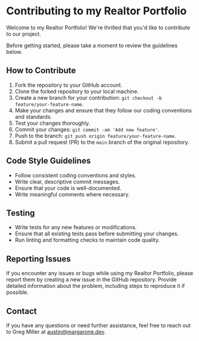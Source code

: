 # Contributing to my Realtor Portfolio

Welcome to my Realtor Portfolio! We're thrilled that you'd like to contribute to our project.

Before getting started, please take a moment to review the guidelines below.

## How to Contribute

1. Fork the repository to your GitHub account.
2. Clone the forked repository to your local machine.
3. Create a new branch for your contribution: `git checkout -b feature/your-feature-name`.
4. Make your changes and ensure that they follow our coding conventions and standards.
5. Test your changes thoroughly.
6. Commit your changes: `git commit -am 'Add new feature'`.
7. Push to the branch: `git push origin feature/your-feature-name`.
8. Submit a pull request (PR) to the `main` branch of the original repository.

## Code Style Guidelines

- Follow consistent coding conventions and styles.
- Write clear, descriptive commit messages.
- Ensure that your code is well-documented.
- Write meaningful comments where necessary.

## Testing

- Write tests for any new features or modifications.
- Ensure that all existing tests pass before submitting your changes.
- Run linting and formatting checks to maintain code quality.

## Reporting Issues

If you encounter any issues or bugs while using my Realtor Portfolio, please report them by creating a new issue in the GitHub repository. Provide detailed information about the problem, including steps to reproduce it if possible.

## Contact

If you have any questions or need further assistance, feel free to reach out to Greg Miller at austin@margarone.dev.
